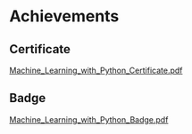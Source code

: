 

# Achievements
## Certificate
[Machine_Learning_with_Python_Certificate.pdf](https://prod-files-secure.s3.us-west-2.amazonaws.com/03e82b26-cccb-4906-bb56-adabcbdc0655/0f35a87e-0c16-48ac-af62-4e4cc34c6a19/Machine_Learning_with_Python_Certificate.pdf?X-Amz-Algorithm=AWS4-HMAC-SHA256&X-Amz-Content-Sha256=UNSIGNED-PAYLOAD&X-Amz-Credential=ASIAZI2LB466SBEZRMZQ%2F20250204%2Fus-west-2%2Fs3%2Faws4_request&X-Amz-Date=20250204T051417Z&X-Amz-Expires=3600&X-Amz-Security-Token=IQoJb3JpZ2luX2VjEA0aCXVzLXdlc3QtMiJHMEUCIAHqtV6gpUMRrX8yyWfW7qE4%2Fhbtr%2B6c3svexBcRGHGHAiEArwHo4H0KrvK%2F8rOZgp7jwPTfkFxWUTLdu15rBMTGgHgq%2FwMIJhAAGgw2Mzc0MjMxODM4MDUiDOc12XqanmEhQgqieircA%2FTmE1PjmwpASlTL1rxWKtsRWVIumEsBUQXzj8t%2FG4zLz4T263XgVdaIeOYTYifpI5WCzDGZCaNKDZJ71KwbhvMWZPhrbfxattcphiRezP3BknVPuB3D0dIiCQEGGh0%2Fab70kgWRnCnGQ6co2gxdTqnFGNGkUQwKfPmk8Z7Sd32PvCnQcpUeoTrPNk%2B9EJtEDgln5jWeTLLfpZ6hSjtT%2BWc8wzShuG5vXYui201crKwi9VV7cs1jQOKGfb0bxxB4Fn%2F2tJwhd4Kj0DRiCN7f7Fl%2FJxwaVlVSciuCOKomn6IZWNZg7hRBLrvFSyQe%2B32YEMBJW9DB8xt%2BjRq05CHtFyqfVWsY533id1p60fFf222rhPAj%2Bj6Nz96mZHeNPtrs81nNPtQ0nEx%2F1gEQ8oAdvaS5WgQpeRR2gnDD0TTkXSjxspUb%2BZlqFqGoWOQm5TyzBQxexs6JvpDgPSIXftvesYcUnOR4RWhfqI1hAqJ0Hl01aywcTAjXaytVJpICfGylPdwY56zghjf69cxM5zl%2BEGR7vtba1vWIsLN8nbaGTLis4QU0B9mMJbyfBlCXCbEDCpLEhBzDv8WM2CwSEm7DZPqYhiO3Nt9mf7Mxn1StC6b%2B9TAmzk8UzahwwZ7gMPC%2Bhr0GOqUBOUhcrUKcfMv0VROa9dAbMPSxbg9DvwCslIzHRZuTZNcbyVgTntyX80RpmiDik%2BEeDwXWn4gQ5IHpCx02MtUfdKAmzyjotYZHhjhzVTl6pl2NQnHJYsP9lVvE6acXtMc62YhmKDKmqTNxZoqPadxc7aGmL8Zd%2Bk3EukhLbum%2FkupVWBwboCR0GLw8It%2BTB3RolCUprV4TfYIp4Mz6Zg%2FMN66CSeOS&X-Amz-Signature=b38973fee416a408cabf51cbe02ea8c6e3b00abb841f7d6ec2d2a26164fba184&X-Amz-SignedHeaders=host&x-id=GetObject)
## Badge
[Machine_Learning_with_Python_Badge.pdf](https://prod-files-secure.s3.us-west-2.amazonaws.com/03e82b26-cccb-4906-bb56-adabcbdc0655/ff622a22-73d6-44e3-9c7b-e89a8e61b7aa/Machine_Learning_with_Python_Badge.pdf?X-Amz-Algorithm=AWS4-HMAC-SHA256&X-Amz-Content-Sha256=UNSIGNED-PAYLOAD&X-Amz-Credential=ASIAZI2LB466SBEZRMZQ%2F20250204%2Fus-west-2%2Fs3%2Faws4_request&X-Amz-Date=20250204T051417Z&X-Amz-Expires=3600&X-Amz-Security-Token=IQoJb3JpZ2luX2VjEA0aCXVzLXdlc3QtMiJHMEUCIAHqtV6gpUMRrX8yyWfW7qE4%2Fhbtr%2B6c3svexBcRGHGHAiEArwHo4H0KrvK%2F8rOZgp7jwPTfkFxWUTLdu15rBMTGgHgq%2FwMIJhAAGgw2Mzc0MjMxODM4MDUiDOc12XqanmEhQgqieircA%2FTmE1PjmwpASlTL1rxWKtsRWVIumEsBUQXzj8t%2FG4zLz4T263XgVdaIeOYTYifpI5WCzDGZCaNKDZJ71KwbhvMWZPhrbfxattcphiRezP3BknVPuB3D0dIiCQEGGh0%2Fab70kgWRnCnGQ6co2gxdTqnFGNGkUQwKfPmk8Z7Sd32PvCnQcpUeoTrPNk%2B9EJtEDgln5jWeTLLfpZ6hSjtT%2BWc8wzShuG5vXYui201crKwi9VV7cs1jQOKGfb0bxxB4Fn%2F2tJwhd4Kj0DRiCN7f7Fl%2FJxwaVlVSciuCOKomn6IZWNZg7hRBLrvFSyQe%2B32YEMBJW9DB8xt%2BjRq05CHtFyqfVWsY533id1p60fFf222rhPAj%2Bj6Nz96mZHeNPtrs81nNPtQ0nEx%2F1gEQ8oAdvaS5WgQpeRR2gnDD0TTkXSjxspUb%2BZlqFqGoWOQm5TyzBQxexs6JvpDgPSIXftvesYcUnOR4RWhfqI1hAqJ0Hl01aywcTAjXaytVJpICfGylPdwY56zghjf69cxM5zl%2BEGR7vtba1vWIsLN8nbaGTLis4QU0B9mMJbyfBlCXCbEDCpLEhBzDv8WM2CwSEm7DZPqYhiO3Nt9mf7Mxn1StC6b%2B9TAmzk8UzahwwZ7gMPC%2Bhr0GOqUBOUhcrUKcfMv0VROa9dAbMPSxbg9DvwCslIzHRZuTZNcbyVgTntyX80RpmiDik%2BEeDwXWn4gQ5IHpCx02MtUfdKAmzyjotYZHhjhzVTl6pl2NQnHJYsP9lVvE6acXtMc62YhmKDKmqTNxZoqPadxc7aGmL8Zd%2Bk3EukhLbum%2FkupVWBwboCR0GLw8It%2BTB3RolCUprV4TfYIp4Mz6Zg%2FMN66CSeOS&X-Amz-Signature=0622220dcbdfd3a2c5b6a9d43f0106da0c5bb786e5cf4cbe4b7ae2ff26c4e9cf&X-Amz-SignedHeaders=host&x-id=GetObject)